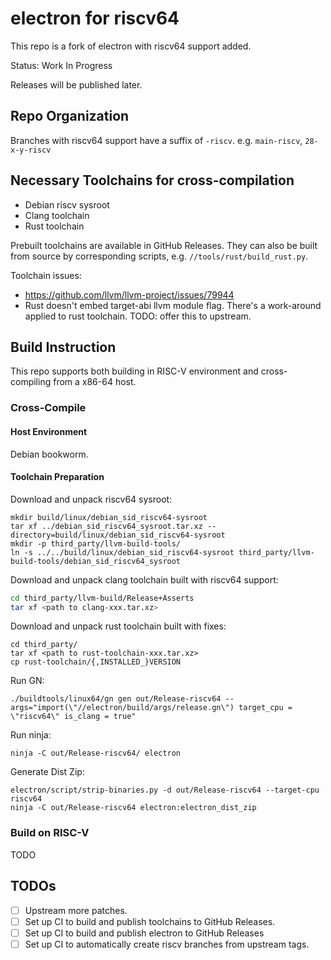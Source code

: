 # electron for riscv64

This repo is a fork of electron with riscv64 support added.

Status: Work In Progress

Releases will be published later.

## Repo Organization

Branches with riscv64 support have a suffix of `-riscv`. e.g. `main-riscv`, `28-x-y-riscv`

## Necessary Toolchains for cross-compilation

- Debian riscv sysroot
- Clang toolchain
- Rust toolchain

Prebuilt toolchains are available in GitHub Releases. They can also be built from source by corresponding scripts, e.g.
`//tools/rust/build_rust.py`.

Toolchain issues:

- https://github.com/llvm/llvm-project/issues/79944
- Rust doesn't embed target-abi llvm module flag. There's a work-around applied to rust toolchain. TODO: offer this to upstream.

## Build Instruction

This repo supports both building in RISC-V environment and cross-compiling from a x86-64 host.

### Cross-Compile

#### Host Environment

Debian bookworm.

#### Toolchain Preparation

Download and unpack riscv64 sysroot:

```
mkdir build/linux/debian_sid_riscv64-sysroot
tar xf ../debian_sid_riscv64_sysroot.tar.xz --directory=build/linux/debian_sid_riscv64-sysroot
mkdir -p third_party/llvm-build-tools/
ln -s ../../build/linux/debian_sid_riscv64-sysroot third_party/llvm-build-tools/debian_sid_riscv64_sysroot
```

Download and unpack clang toolchain built with riscv64 support:

```bash
cd third_party/llvm-build/Release+Asserts
tar xf <path to clang-xxx.tar.xz>
```

Download and unpack rust toolchain built with fixes:

```
cd third_party/
tar xf <path to rust-toolchain-xxx.tar.xz>
cp rust-toolchain/{,INSTALLED_}VERSION
```

Run GN:

```
./buildtools/linux64/gn gen out/Release-riscv64 --args="import(\"//electron/build/args/release.gn\") target_cpu = \"riscv64\" is_clang = true"
```

Run ninja:

```
ninja -C out/Release-riscv64/ electron
```

Generate Dist Zip:

```
electron/script/strip-binaries.py -d out/Release-riscv64 --target-cpu riscv64
ninja -C out/Release-riscv64 electron:electron_dist_zip
```

### Build on RISC-V

TODO

## TODOs

- [ ] Upstream more patches.
- [ ] Set up CI to build and publish toolchains to GitHub Releases.
- [ ] Set up CI to build and publish electron to GitHub Releases
- [ ] Set up CI to automatically create riscv branches from upstream tags.
